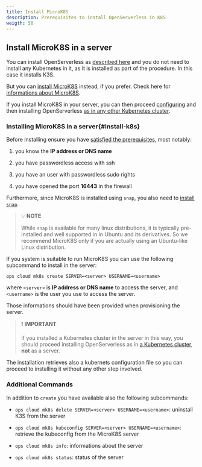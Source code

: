 ```yaml
---
title: Install MicroK8S
description: Prerequisites to install OpenServerless in K8S
weigth: 50
---
```

## Install MicroK8S in a server

You can install OpenServerless as
[described here](/docs/installation/install/server) and you do not need to
install any Kubernetes in it, as it is installed as part of the procedure. In
this case it installs K3S.

But you can [install MicroK8S](#install-k8s) instead, if you
prefer. Check here for [informations about MicroK8S](https://microk8s.io/).

If you install MicroK8S in your server, you can then proceed
[configuring](/docs/installation/configure/) and then installing OpenServerless
[as in any other Kubernetes cluster](/docs/installation/install/cluster/).

### Installing MicroK8S in a server{#install-k8s}

Before installing ensure you have 
[satisfied the prerequisites](/docs/installation/prereq/server/), most notably:

1. you know the **IP address or DNS name**

2. you have passwordless access with ssh

3. you have an user with passwordless sudo rights

4. you have opened the port **16443** in the firewall

Furthermore, since MicroK8S is installed using `snap`, you also need to
[install `snap`](https://snapcraft.io/docs/installing-snapd).

> 💡 **NOTE**
>
>   While `snap` is available for many linux distributions, it is typically
    pre-installed and well supported in in Ubuntu and its derivatives. So we
    recommend MicroK8S only if you are actually using an Ubuntu-like Linux
    distribution.

If you system is suitable to run MicroK8S you can use the following
subcommand to install in the server:

    ops cloud mk8s create SERVER=<server> USERNAME=<username>

where `<server>` is **IP address or DNS name** to access the server, and
`<username>` is the user you use to access the server.

Those informations should have been provided when provisioning the
server.

> ❗ **IMPORTANT**
>
>   If you installed a Kubernetes cluster in the server in this way, you
    should proceed installing OpenServerless as in 
    [a Kubernetes cluster](/docs/installation/install/cluster), **not** as a server.

The installation retrieves also a kubernets configuration file so you
can proceed to installing it without any other step involved.

### Additional Commands

In addition to `create` you have available also the following
subcommands:

- `ops cloud mk8s delete SERVER=<server> USERNAME=<username>`:
    uninstall K3S from the server

- `ops cloud mk8s kubeconfig SERVER=<server> USERNAME=<username>`:
    retrieve the kubeconfig from the MicroK8S server

- `ops cloud mk8s info`: informations about the server

- `ops cloud mk8s status`: status of the server

